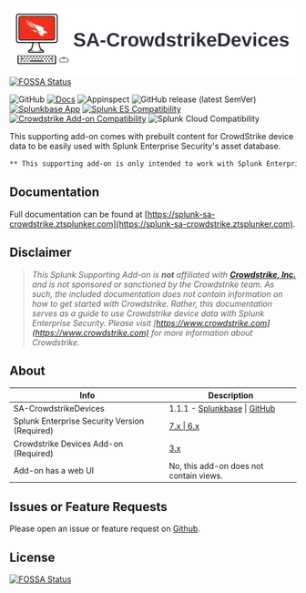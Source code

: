 [![SA-CrowdstrikeDevices](./docs/static/sa-crowdstrike-hero.webp)](https://splunk-sa-crowdstrike.ztsplunker.com)
[![FOSSA Status](https://app.fossa.com/api/projects/git%2Bgithub.com%2FZachChristensen28%2FSA-CrowdstrikeDevices.svg?type=shield)](https://app.fossa.com/projects/git%2Bgithub.com%2FZachChristensen28%2FSA-CrowdstrikeDevices?ref=badge_shield)

![GitHub](https://img.shields.io/github/license/zachchristensen28/SA-CrowdstrikeDevices)
[![Docs](https://github.com/ZachChristensen28/SA-CrowdstrikeDevices/actions/workflows/docs.yml/badge.svg)](https://splunk-sa-crowdstrike.ztsplunker.com/)
![Appinspect](https://github.com/ZachChristensen28/SA-CrowdstrikeDevices/actions/workflows/appinspect.yml/badge.svg)
![GitHub release (latest SemVer)](https://img.shields.io/github/v/release/ZachChristensen28/SA-CrowdstrikeDevices)
[![Splunkbase App](https://img.shields.io/badge/Splunkbase-SA--CrowdstrikeDevices-blue)](https://splunkbase.splunk.com/app/6573)
[![Splunk ES Compatibility](https://img.shields.io/badge/Splunk%20ES%20Compatibility-7.x%20|%206.x-success)](https://splunkbase.splunk.com/app/263)
[![Crowdstrike Add-on Compatibility](https://img.shields.io/badge/Crowdstrike%20Addon%20Compatibility-3.x-success)](https://splunkbase.splunk.com/app/5570)
![Splunk Cloud Compatibility](https://img.shields.io/badge/Splunk%20Cloud%20Ready-Victoria%20|%20Classic-informational?logo=splunk)

This supporting add-on comes with prebuilt content for CrowdStrike device data to be easily used with Splunk Enterprise Security's asset database.

```markdown
** This supporting add-on is only intended to work with Splunk Enterprise Security deployments **
```

## Documentation

Full documentation can be found at [https://splunk-sa-crowdstrike.ztsplunker.com](https://splunk-sa-crowdstrike.ztsplunker.com).

## Disclaimer

> *This Splunk Supporting Add-on is __not__ affiliated with [__Crowdstrike, Inc.__](https://www.crowdstrike.com) and is not sponsored or sanctioned by the Crowdstrike team. As such, the included documentation does not contain information on how to get started with Crowdstrike. Rather, this documentation serves as a guide to use Crowdstrike device data with Splunk Enterprise Security. Please visit [https://www.crowdstrike.com](https://www.crowdstrike.com) for more information about Crowdstrike.*

## About

Info | Description
------|----------
SA-CrowdstrikeDevices | 1.1.1 - [Splunkbase](https://splunkbase.splunk.com/app/6573/) \| [GitHub](https://github.com/ZachChristensen28/SA-CrowdstrikeDevices)
Splunk Enterprise Security Version (Required) | [7.x \| 6.x](https://splunkbase.splunk.com/app/263)
Crowdstrike Devices Add-on (Required) | [3.x](https://splunkbase.splunk.com/app/5570)
Add-on has a web UI | No, this add-on does not contain views.

## Issues or Feature Requests

Please open an issue or feature request on [Github](https://github.com/ZachChristensen28/SA-CrowdstrikeDevices/issues).


## License
[![FOSSA Status](https://app.fossa.com/api/projects/git%2Bgithub.com%2FZachChristensen28%2FSA-CrowdstrikeDevices.svg?type=large)](https://app.fossa.com/projects/git%2Bgithub.com%2FZachChristensen28%2FSA-CrowdstrikeDevices?ref=badge_large)